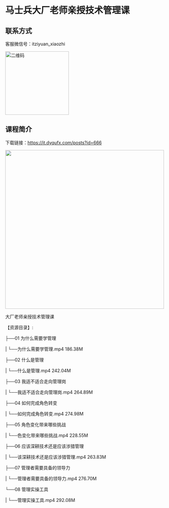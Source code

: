 # 马士兵大厂老师亲授技术管理课

## 联系方式

客服微信号：itziyuan_xiaozhi

<img src="https://ziyuanyun.oss-cn-guangzhou.aliyuncs.com/common/20240614073449/666b82192834a.jpg" width="200" height="200" alt="二维码">

## 课程简介

下载链接：https://it.dyqufx.com/posts?id=666

<img src="https://ziyuanyun.oss-cn-guangzhou.aliyuncs.com/yun/20240515152203/6644629bc57e0.jpg" width="500" alt="">

  大厂老师亲授技术管理课



 【资源目录】:

 ├──01 为什么需要学管理

 | └──为什么需要学管理.mp4 186.38M

 ├──02 什么是管理

 | └──什么是管理.mp4 242.04M

 ├──03 我适不适合走向管理岗

 | └──我适不适合走向管理岗.mp4 264.89M

 ├──04 如何完成角色转变

 | └──如何完成角色转变.mp4 274.98M

 ├──05 角色变化带来哪些挑战

 | └──色变化带来哪些挑战.mp4 228.55M

 ├──06 应该深耕技术还是应该涉猎管理

 | └──该深耕技术还是应该涉猎管理.mp4 263.83M

 ├──07 管理者需要具备的领导力

 | └──管理者需要具备的领导力.mp4 276.70M

 └──08 管理实操工具

 | └──管理实操工具.mp4 292.08M

  